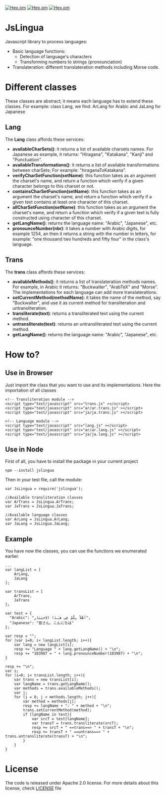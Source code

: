 [![Hex.pm](https://img.shields.io/badge/Project-JsLingua-yellow.svg?style=plastic)](https://kariminf.github.com/JsLingua)
[![Hex.pm](https://img.shields.io/badge/License-Apache_2-yellow.svg?style=plastic)](https://github.com/kariminf/JsLingua/blob/master/LICENSE)
[![Hex.pm](https://img.shields.io/badge/Version-0.1.1-yellow.svg?style=plastic)](https://github.com/kariminf/JsLingua/releases)

JsLingua
===========
Javascript library to process languages:
* Basic language functions:
  * Detection of language's characters
  * Transforming numbers to strings (pronounciation)
* Translateration: different translateration methods including Morse code.

# Different classes
These classes are abstract; it means each language has to extend these classes. For example: class Lang, we find: ArLang for Arabic and JaLang for Japanese

## Lang
The **Lang** class affords these services:
* **availableCharSets()**: it returns a list of available charsets names. For Japanese as example, it returns: "Hiragana", "Katakana", "Kanji" and "Punctuation".
* **availableTransformations()**: it returns a list of available transformations between charSets; For example: "hiraganaToKatakana".
* **verifyCharSetFunction(setName)**: this function takes as an argument the charset's name, and return a function which verify if a given character belongs to this charset or not.
* **containsCharSetFunction(setName)**: this function takes as an argument the charset's name, and return a function which verify if a given text contains at least one character of this charset.
* **allCharSetFunction(setName)**: this function takes as an argument the charset's name, and return a function which verify if a given text is fully constructed using character of this charset.
* **getLangName()**: returns the language name: "Arabic", "Japanese", etc.
* **pronounceNumber(nbr)**: it takes a number with Arabic digits, for example 1254, an then it returns a string with the number in letters, for example: "one thousand two hundreds and fifty four" in the class's language.

## Trans
The **trans** class affords these services:
* **availableMethods()**: it returns a list of translateration methods names. For example, in Arabic it returns: "Buckwalter", "ArabTeX" and "Morse". The implementations for each language can add more translaterations.
* **setCurrentMethod(methodName)**: it takes the name of the method, say "Buckwalter", and use it as current method for transliteration and untransliteration.
* **transliterate(text)**: returns a transliterated text using the current method.
* **untransliterate(text)**: returns an untransliterated text using the current method.
* **getLangName()**: returns the language name: "Arabic", "Japanese", etc.

# How to?

## Use in Browser
Just import the class that you want to use and its implementations. Here the importation of all classes
```
<!-- Transliteration module -->
<script type="text/javascript" src="trans.js" ></script>
<script type="text/javascript" src="ar/ar.trans.js" ></script>
<script type="text/javascript" src="ja/ja.trans.js" ></script>

<!-- Language module -->
<script type="text/javascript" src="lang.js" ></script>
<script type="text/javascript" src="ar/ar.lang.js" ></script>
<script type="text/javascript" src="ja/ja.lang.js" ></script>
```

## Use in Node
First of all, you have to install the package in your current project
```
npm --install jslingua
```
Then in your test file, call the module:
```
var JsLingua = require('jslingua');

//Available transliteration classes
var ArTrans = JsLingua.ArTrans;
var JaTrans = JsLingua.JaTrans;

//Available language classes
var ArLang = JsLingua.ArLang;
var JaLang = JsLingua.JaLang;
```
## Example
You have now the classes, you can use the functions we enumerated earlier.
```
...
var langList = [
    ArLang,
    JaLang
];

var transList = [
    ArTrans,
    JaTrans
];

var test = {
  "Arabic": "أهْلاً بِكُمْ فِي هـٰـذَا الاِختِبَار",
  "Japanese": "皆さん、こんにちは"
};

var resp = "";
for (var i=0; i< langList.length; i++){
    var lang = new langList[i];
    resp += "Language " + lang.getLangName() + "\n";
    resp += "103987 = " + lang.pronounceNumber(103987) + "\n";
}

resp += "\n";
var i;
for (i=0; i< transList.length; i++){
    var trans = new transList[i];
    var langName = trans.getLangName();
    var methods = trans.availableMethods();
    var j;
    for (j = 0; j < methods.length; j++){
        var method = methods[j];
        resp += langName + ": " + method + "\n";
        trans.setCurrentMethod(method);
        if (langName in test){
            var srcT = test[langName];
            var transT = trans.transliterate(srcT);
            resp += srcT + " ==trans==> " + transT + "\n";
            resp += transT + " ==untrans==> " + trans.untransliterate(transT) + "\n";
        }
    }
}

```

# License
The code is released under Apache 2.0 license.
For more details about this license, check [LICENSE](./LICENSE) file
